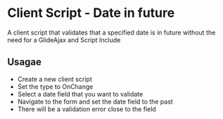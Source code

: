 # Client Script - Date in future

A client script that validates that a specified date is in future without the need for a GlideAjax and Script Include

## Usagae

- Create a new client script
- Set the type to OnChange
- Select a date field that you want to validate
- Navigate to the form and set the date field to the past
- There will be a validation error close to the field

